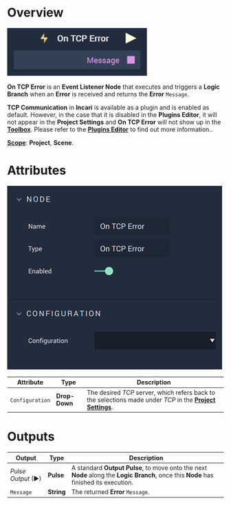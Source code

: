 # Overview

![The On TCP Error Node.](../../../../.gitbook/assets/ontcperror.png)

**On TCP Error** is an **Event Listener Node** that executes and triggers a **Logic Branch** when an **Error** is received and returns the **Error** `Message`.

**TCP Communication** in **Incari** is available as a plugin and is enabled as default. However, in the case that it is disabled in the **Plugins Editor**, it will not appear in the **Project Settings** and **On TCP Error** will not show up in the [**Toolbox**](../../overview.md). Please refer to the [**Plugins Editor**](../../../modules/plugins/README.md) to find out more information..

[**Scope**](../../overview.md#scopes): **Project**, **Scene**.

# Attributes

![The On TCP Error Node Attributes.](../../../../.gitbook/assets/ontcperrorattributes.png)

|Attribute|Type|Description|
|---|---|---|
|`Configuration`|**Drop-Down**|The desired _TCP_ server, which refers back to the selections made under *TCP* in the [**Project Settings**](../../../modules/project-settings.md).| 


# Outputs

|Output|Type|Description|
|---|---|---|
|*Pulse Output* (►)|**Pulse**|A standard **Output Pulse**, to move onto the next **Node** along the **Logic Branch**, once this **Node** has finished its execution.|
|`Message`|**String**|The returned **Error** `Message`.|




